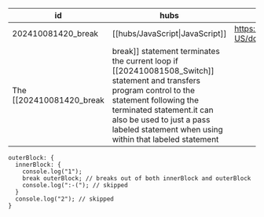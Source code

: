 
| id                 | hubs                            | source                                                                             |
| ------------------ | ------------------------------- | ---------------------------------------------------------------------------------- |
| 202410081420_break | [[hubs/JavaScript\|JavaScript]] | https://developer.mozilla.org/en-US/docs/Web/JavaScript/Reference/Statements/break |
The [[202410081420_break|break]] statement terminates the current loop if [[202410081508_Switch]] statement and transfers program control to the statement following the terminated statement.it can also be used to just a pass labeled statement when using within that labeled statement
```
outerBlock: {
  innerBlock: {
    console.log("1");
    break outerBlock; // breaks out of both innerBlock and outerBlock
    console.log(":-("); // skipped
  }
  console.log("2"); // skipped
}

```